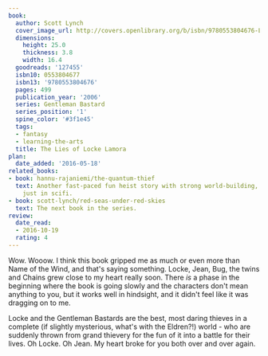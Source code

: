 ```yaml
---
book:
  author: Scott Lynch
  cover_image_url: http://covers.openlibrary.org/b/isbn/9780553804676-L.jpg
  dimensions:
    height: 25.0
    thickness: 3.8
    width: 16.4
  goodreads: '127455'
  isbn10: 0553804677
  isbn13: '9780553804676'
  pages: 499
  publication_year: '2006'
  series: Gentleman Bastard
  series_position: '1'
  spine_color: '#3f1e45'
  tags:
  - fantasy
  - learning-the-arts
  title: The Lies of Locke Lamora
plan:
  date_added: '2016-05-18'
related_books:
- book: hannu-rajaniemi/the-quantum-thief
  text: Another fast-paced fun heist story with strong world-building, the same energy
    just in scifi.
- book: scott-lynch/red-seas-under-red-skies
  text: The next book in the series.
review:
  date_read:
  - 2016-10-19
  rating: 4
---
```


Wow. Wooow. I think this book gripped me as much or even more than Name of the Wind, and that's saying something. Locke, Jean, Bug, the twins and Chains grew close to my heart really soon. There *is* a phase in the beginning where the book is going slowly and the characters don't mean anything to you, but it works well in hindsight, and it didn't feel like it was dragging on to me.

Locke and the Gentleman Bastards are the best, most daring thieves in a complete (if slightly mysterious, what's with the Eldren?!) world - who are suddenly thrown from grand thievery for the fun of it into a battle for their lives. Oh Locke. Oh Jean. My heart broke for you both over and over again.

